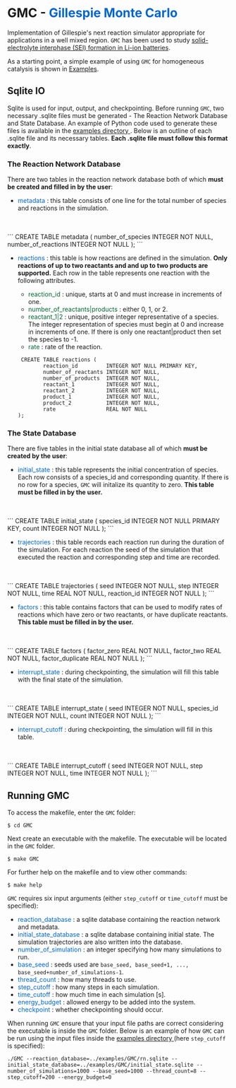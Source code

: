 # GMC - <span style="color: #0066CC"> Gillespie Monte Carlo </span>

Implementation of Gillespie's next reaction simulator appropriate for applications in a well mixed region. `GMC` has been used to study [solid-electrolyte interphase (SEI) formation in Li-ion batteries](./https://chemrxiv.org/engage/chemrxiv/article-details/61c509e6f52bc461dacb7766).

As a starting point, a simple example of using `GMC` for homogeneous catalysis is shown in [Examples](./Examples.html).

## Sqlite IO  

Sqlite is used for input, output, and checkpointing. Before running `GMC`, two necessary .sqlite files must be generated - The Reaction Network Database and State Database. An example of Python code used to generate these files is available in the <a href="{{ site.github.repository_url }}"> examples directory </a>. Below is an outline of each .sqlite file and its necessary tables. **Each .sqlite file must follow this format exactly**. 

### The Reaction Network Database 
There are two tables in the reaction network database both of which **must be created and filled in by the user**:
- <span style="color:#0066CC"> metadata </span> : this table consists of one line for the total number of species and reactions in the simulation.
<br>
<br>
```
CREATE TABLE metadata (
        number_of_species   INTEGER NOT NULL,
        number_of_reactions INTEGER NOT NULL
);
```
<ul>
<li>
<span style="color:#0066CC"> reactions </span>: this table is how reactions are defined in the simulation. <b>Only reactions of up to two reactants and and up to two products are supported.</b> Each row in the table represents one reaction with the following attributes. </li>
    <ul>
    <li> <span style="color:#006633"> reaction_id </span>: unique, starts at 0 and must increase in increments of one. </li>
    <li> <span style="color:#006633"> number_of_reactants&#124;products </span>: either 0, 1, or 2. </li>
    <li> <span style="color:#006633"> reactant_1&#124;2 </span>: unique, positive integer representative of a species. The integer representation of species must begin at 0 and increase in increments of one. If there is only one reactant&#124;product then set the species to -1. </li>
    <li> <span style="color:#006633"> rate </span>: rate of the reaction. </li>
    </ul>

<pre><code> CREATE TABLE reactions (
        reaction_id         INTEGER NOT NULL PRIMARY KEY,
        number_of_reactants INTEGER NOT NULL,
        number_of_products  INTEGER NOT NULL,
        reactant_1          INTEGER NOT NULL,
        reactant_2          INTEGER NOT NULL,
        product_1           INTEGER NOT NULL,
        product_2           INTEGER NOT NULL,
        rate                REAL NOT NULL
);
</code></pre>
</ul>

### The State Database 
There are five tables in the initial state database all of which **must be created by the user**: 

- <span style="color:#0066CC"> initial_state </span>: this table represents the initial concentration of species. Each row consists of a species_id and corresponding quantity. If there is no row for a species, `GMC` will initalize its quantity to zero. **This table must be filled in by the user.**
<br>
<br>
```
CREATE TABLE initial_state (
        species_id             INTEGER NOT NULL PRIMARY KEY,
        count                  INTEGER NOT NULL
);
```

- <span style="color:#0066CC"> trajectories </span>: this table records each reaction run during the duration of the simulation. For each reaction the seed of the simulation that executed the reaction and corresponding step and time are recorded. 
<br>
<br>
```
CREATE TABLE trajectories (
        seed                INTEGER NOT NULL,
        step                INTEGER NOT NULL,
        time                REAL NOT NULL,
        reaction_id         INTEGER NOT NULL
);
```

- <span style="color:#0066CC"> factors </span>: this table contains factors that can be used to modify rates of reactions which have zero or two reactants, or have duplicate reactants. **This table must be filled in by the user.**
<br>
<br>
```
CREATE TABLE factors (
        factor_zero      REAL NOT NULL,
        factor_two       REAL NOT NULL,
        factor_duplicate REAL NOT NULL
);
```

- <span style="color:#0066CC"> interrupt_state </span>: during checkpointing, the simulation will fill this table with the final state of the simulation. 
<br>
<br>
```
CREATE TABLE interrupt_state (
        seed                    INTEGER NOT NULL,
        species_id              INTEGER NOT NULL,
        count                   INTEGER NOT NULL
);
```

- <span style="color:#0066CC"> interrupt_cutoff </span>: during checkpointing, the simulation will fill in this table.
<br>
<br>
```
CREATE TABLE interrupt_cutoff (
        seed                    INTEGER NOT NULL,
        step                    INTEGER NOT NULL,
        time                    INTEGER NOT NULL       
);
```

## Running GMC
To access the makefile, enter the `GMC` folder:

```
$ cd GMC
```

Next create an executable with the makefile. The executable will be located in the `GMC` folder.

```
$ make GMC
```

For further help on the makefile and to view other commands:

```
$ make help
```

`GMC` requires six input arguments (either `step_cutoff` or `time_cutoff` must be specified): 

- <span style="color:#0066CC"> reaction_database </span>: a sqlite database containing the reaction network and metadata.
- <span style="color:#0066CC"> initial_state_database </span>: a sqlite database containing initial state. The simulation trajectories are also written into the database.
-  <span style="color:#0066CC">number_of_simulation </span>: an integer specifying how many simulations to run.
-  <span style="color:#0066CC">base_seed </span>: seeds used are `base_seed, base_seed+1, ..., base_seed+number_of_simulations-1`.
- <span style="color:#0066CC"> thread_count </span>: how many threads to use.
- <span style="color:#0066CC"> step_cutoff </span>: how many steps in each simulation.
- <span style="color:#0066CC"> time_cutoff </span>: how much time in each simulation [s].
- <span style="color:#0066CC"> energy_budget </span>: allowed energy to be added into the system.
- <span style="color:#0066CC"> checkpoint </span>: whether checkpointing should occur.


When running `GMC` ensure that your input file paths are correct considering the executable is inside the `GMC` folder. Below is an example of how `GMC` can be run using the input files inside the <a href="{{ site.github.repository_url }}"> examples directory </a> (here `step_cutoff` is specified):

```
./GMC --reaction_database=../examples/GMC/rn.sqlite --initial_state_database=../examples/GMC/initial_state.sqlite --number_of_simulations=1000 --base_seed=1000 --thread_count=8 --step_cutoff=200 --energy_budget=0
```